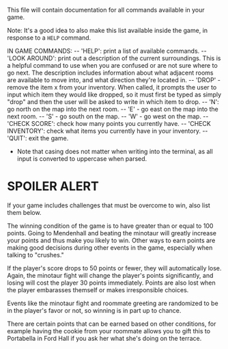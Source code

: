 This file will contain documentation for all commands available in your game.

Note:  It's a good idea to also make this list available inside the game, in response to a `HELP` command.

IN GAME COMMANDS:
-- 'HELP': print a list of available commands.
-- 'LOOK AROUND': print out a description of the current surroundings. This is a helpful command to use when you are confused or are not sure
    where to go next. The description includes information about what adjacent rooms are available to move into, and what direction they're
    located in.
-- 'DROP' - remove the item x from your inventory. When called, it prompts the user to input which item they would like dropped, so it must first be typed
    as simply "drop" and then the user will be asked to write in which item to drop.
-- 'N': go north on the map into the next room.
-- 'E' - go east on the map into the next room.
-- 'S' - go south on the map. 
-- 'W' - go west on the map. 
-- 'CHECK SCORE': check how many points you currently have.
-- 'CHECK INVENTORY': check what items you currently have in your inventory.
-- 'QUIT': exit the game.
* Note that casing does not matter when writing into the terminal, as all input is converted to uppercase when parsed.
   


# SPOILER ALERT

If your game includes challenges that must be overcome to win, also list them below.

The winning condition of the game is to have greater than or equal to 100 points. Going to Mendenhall and beating the minotaur will greatly increase
your points and thus make you likely to win. Other ways to earn points are making good decisions during other events in the game, especially when
talking to "crushes."

If the player's score drops to 50 points or fewer, they will automatically lose. Again, the minotaur fight will change the player's points significantly,
and losing will cost the player 30 points immediately. Points are also lost when the player embarasses themself or makes irresponsible choices.

Events like the minotaur fight and roommate greeting are randomized to be in the player's favor or not, so winning is in part up to chance.

There are certain points that can be earned based on other conditions, for example having the cookie from your roommate allows you to gift this to Portabella in Ford Hall if
you ask her what she's doing on the terrace.